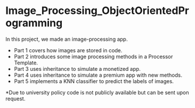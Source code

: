 # Image_Processing_ObjectOrientedProgramming

In this project, we made an image-processing app.

- Part 1 covers how images are stored in code.
- Part 2 introduces some image processing methods in a Processor Template.
- Part 3 uses inheritance to simulate a monetized app.
- Part 4 uses inheritance to simulate a premium app with new methods.
- Part 5 implements a KNN classifier to predict the labels of images.

*Due to university policy code is not publicly available but can be sent upon request.
